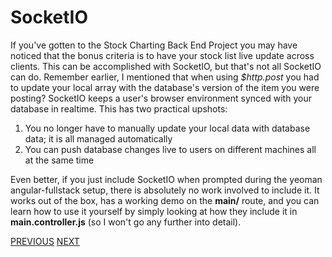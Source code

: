 # SocketIO

If you've gotten to the Stock Charting Back End Project you may have noticed that the bonus criteria is to have your stock list live update across clients. This can be accomplished with SocketIO, but that's not all SocketIO can do. Remember earlier, I mentioned that when using _$http.post_ you had to update your local array with the database's version of the item you were posting? SocketIO keeps a user's browser environment synced with your database in realtime. This has two practical upshots:

1. You no longer have to manually update your local data with database data; it is all managed automatically
2. You can push database changes live to users on different machines all at the same time

Even better, if you just include SocketIO when prompted during the yeoman angular-fullstack setup, there is absolutely no work involved to include it. It works out of the box, has a working demo on the **main/** route, and you can learn how to use it yourself by simply looking at how they include it in **main.controller.js** (so I won't go any further into detail).

[PREVIOUS](JS-isLoggedInAsync) [NEXT](Epilogue)
